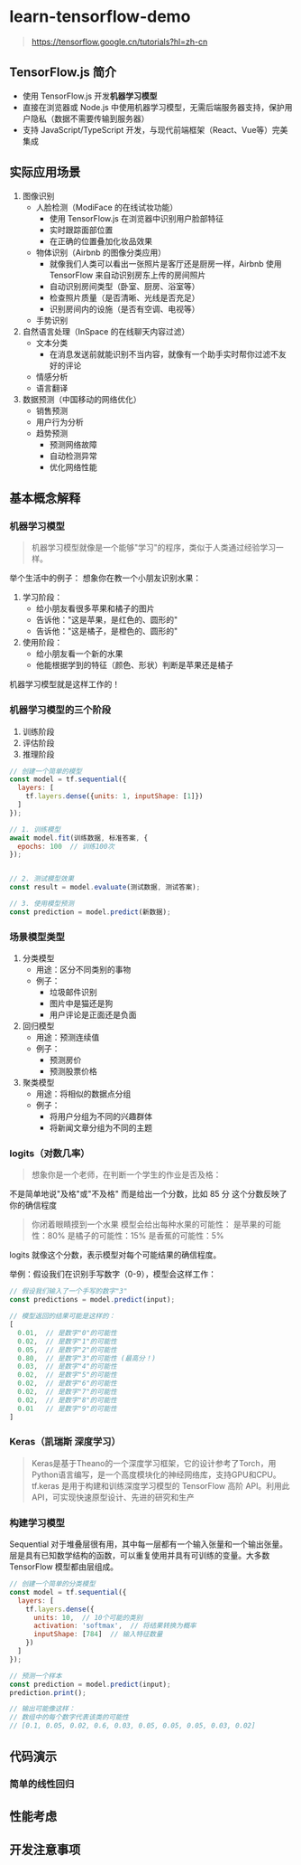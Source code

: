 # learn-tensorflow-demo

> <https://tensorflow.google.cn/tutorials?hl=zh-cn>

## TensorFlow.js 简介

* 使用 TensorFlow.js 开发**机器学习模型**
* 直接在浏览器或 Node.js 中使用机器学习模型，无需后端服务器支持，保护用户隐私（数据不需要传输到服务器）
* 支持 JavaScript/TypeScript 开发，与现代前端框架（React、Vue等）完美集成

## 实际应用场景

1. 图像识别
   * 人脸检测（ModiFace 的在线试妆功能）
     * 使用 TensorFlow.js 在浏览器中识别用户脸部特征
     * 实时跟踪面部位置
     * 在正确的位置叠加化妆品效果
   * 物体识别（Airbnb 的图像分类应用）
     * 就像我们人类可以看出一张照片是客厅还是厨房一样，Airbnb 使用 TensorFlow 来自动识别房东上传的房间照片
     * 自动识别房间类型（卧室、厨房、浴室等）
     * 检查照片质量（是否清晰、光线是否充足）
     * 识别房间内的设施（是否有空调、电视等）
   * 手势识别
2. 自然语言处理（InSpace 的在线聊天内容过滤）
   * 文本分类
     * 在消息发送前就能识别不当内容，就像有一个助手实时帮你过滤不友好的评论
   * 情感分析
   * 语言翻译
3. 数据预测（中国移动的网络优化）
   * 销售预测
   * 用户行为分析
   * 趋势预测
     * 预测网络故障
     * 自动检测异常
     * 优化网络性能

## 基本概念解释

### 机器学习模型

> 机器学习模型就像是一个能够"学习"的程序，类似于人类通过经验学习一样。

举个生活中的例子：
想象你在教一个小朋友识别水果：

1. 学习阶段：
    * 给小朋友看很多苹果和橘子的图片
    * 告诉他："这是苹果，是红色的、圆形的"
    * 告诉他："这是橘子，是橙色的、圆形的"
2. 使用阶段：
    * 给小朋友看一个新的水果
    * 他能根据学到的特征（颜色、形状）判断是苹果还是橘子

机器学习模型就是这样工作的！

### 机器学习模型的三个阶段

1. 训练阶段
2. 评估阶段
3. 推理阶段

```js
// 创建一个简单的模型
const model = tf.sequential({
  layers: [
    tf.layers.dense({units: 1, inputShape: [1]})
  ]
});

// 1. 训练模型
await model.fit(训练数据, 标准答案, {
  epochs: 100  // 训练100次
});


// 2. 测试模型效果
const result = model.evaluate(测试数据, 测试答案);

// 3. 使用模型预测
const prediction = model.predict(新数据);
```

### 场景模型类型

1. 分类模型
   * 用途：区分不同类别的事物
   * 例子：
      * 垃圾邮件识别
      * 图片中是猫还是狗
      * 用户评论是正面还是负面
2. 回归模型
   * 用途：预测连续值
   * 例子：
      * 预测房价
      * 预测股票价格
3. 聚类模型
   * 用途：将相似的数据点分组
   * 例子：
      * 将用户分组为不同的兴趣群体
      * 将新闻文章分组为不同的主题

### logits（对数几率）

> 想象你是一个老师，在判断一个学生的作业是否及格：

不是简单地说"及格"或"不及格"
而是给出一个分数，比如 85 分
这个分数反映了你的确信程度

> 你闭着眼睛摸到一个水果
模型会给出每种水果的可能性：
是苹果的可能性：80%
是橘子的可能性：15%
是香蕉的可能性：5%

logits 就像这个分数，表示模型对每个可能结果的确信程度。

举例：假设我们在识别手写数字（0-9），模型会这样工作：

```js
// 假设我们输入了一个手写的数字"3"
const predictions = model.predict(input);

// 模型返回的结果可能是这样的：
[
  0.01,  // 是数字"0"的可能性
  0.02,  // 是数字"1"的可能性
  0.05,  // 是数字"2"的可能性
  0.80,  // 是数字"3"的可能性 (最高分！)
  0.03,  // 是数字"4"的可能性
  0.02,  // 是数字"5"的可能性
  0.02,  // 是数字"6"的可能性
  0.02,  // 是数字"7"的可能性
  0.02,  // 是数字"8"的可能性
  0.01   // 是数字"9"的可能性
]
```

### Keras（凯瑞斯 深度学习）

> Keras是基于Theano的一个深度学习框架，它的设计参考了Torch，用Python语言编写，是一个高度模块化的神经网络库，支持GPU和CPU。
> tf.keras 是用于构建和训练深度学习模型的 TensorFlow 高阶 API。利用此 API，可实现快速原型设计、先进的研究和生产

### 构建学习模型

Sequential 对于堆叠层很有用，其中每一层都有一个输入张量和一个输出张量。层是具有已知数学结构的函数，可以重复使用并具有可训练的变量。大多数 TensorFlow 模型都由层组成。

```js
// 创建一个简单的分类模型
const model = tf.sequential({
  layers: [
    tf.layers.dense({
      units: 10,  // 10个可能的类别
      activation: 'softmax',  // 将结果转换为概率
      inputShape: [784]  // 输入特征数量
    })
  ]
});

// 预测一个样本
const prediction = model.predict(input);
prediction.print();

// 输出可能像这样：
// 数组中的每个数字代表该类的可能性
// [0.1, 0.05, 0.02, 0.6, 0.03, 0.05, 0.05, 0.05, 0.03, 0.02]
```

## 代码演示

### 简单的线性回归

## 性能考虑

## 开发注意事项
